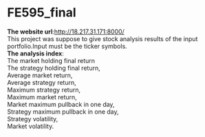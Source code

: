 # FE595_final
**The website url**:http://18.217.31.171:8000/    
This project was suppose to give stock analysis results of the input portfolio.Input must be the ticker symbols.    
**The analysis index**:   
The market holding final return  
The strategy holding final return,    
Average market return,    
Average strategy return,    
Maximum strategy return,    
Maximum market return,    
Market maximum pullback in one day,    
Strategy maximum pullback in one day,    
Strategy volatility,    
Market volatility.   
